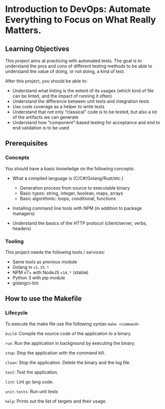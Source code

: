 # Introduction to DevOps: Automate Everything to Focus on What Really Matters.

## Learning Objectives

This project aims at practicing with automated tests. The goal is to understand the pros and cons of different testing methods to be able to understand the value of doing, or not doing, a kind of test.

After this project, you should be able to:

-   Understand what linting is the extent of its usages (which kind of file can be linted, and the impact of running it often)
-   Understand the difference between unit tests and integration tests
-   Use code coverage as a helper to write tests
-   Understand that not only “classical” code is to be tested, but also a lot of the artifacts we can generate
-   Understand how “component”-based testing for acceptance and end to end validation is to be used

## Prerequisites

### Concepts

You should have a basic knowledge on the following concepts:

-   What a compiled language is (C/C#/Golang/Rust/etc.)
    
    -   Generation process from source to executable binary
    -   Basic types: string, integer, boolean, maps, arrays
    -   Basic algorithmic: loops, conditional, functions
-   Installing command line tools with NPM (in addition to package managers)
    
-   Understand the basics of the HTTP protocol (client/server, verbs, headers)

### Tooling

This project needs the following tools / services:

-   Same tools as previous module
-   Golang in `v1.15.*`
-   NPM v7+ with NodeJS `v14.*` (stable)
-   Python 3 with pip module
-   golangci-lint

## How to use the Makefile
### Lifecycle
To execute the make file use the following syntax `make <command>`

`build`:        Compile the source code of the application to a binary.

`run`:          Run the application in background by executing the binary.

`stop`:         Stop the application with the command kill.

`clean`:        Stop the application. Delete the binary and the log file.

`test`:         Test the application.

`lint`:         Lint go lang code.

`unit-tests`:   Run unit tests

`help`:         Prints out the list of targets and their usage.

